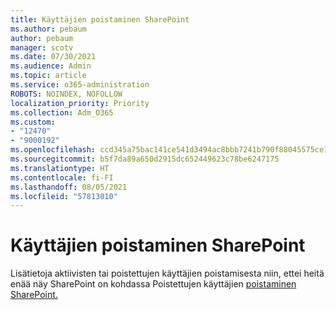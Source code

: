 ```yaml
---
title: Käyttäjien poistaminen SharePoint
ms.author: pebaum
author: pebaum
manager: scotv
ms.date: 07/30/2021
ms.audience: Admin
ms.topic: article
ms.service: o365-administration
ROBOTS: NOINDEX, NOFOLLOW
localization_priority: Priority
ms.collection: Adm_O365
ms.custom:
- "12470"
- "9000192"
ms.openlocfilehash: ccd345a75bac141ce541d3494ac8bbb7241b790f88045575ce1fb676320150f4
ms.sourcegitcommit: b5f7da89a650d2915dc652449623c78be6247175
ms.translationtype: HT
ms.contentlocale: fi-FI
ms.lasthandoff: 08/05/2021
ms.locfileid: "57813010"
---
```

# <a name="remove-users-from-sharepoint"></a>Käyttäjien poistaminen SharePoint

Lisätietoja aktiivisten tai poistettujen käyttäjien poistamisesta niin, ettei heitä enää näy SharePoint on kohdassa Poistettujen käyttäjien [poistaminen SharePoint.](/sharepoint/remove-users)



